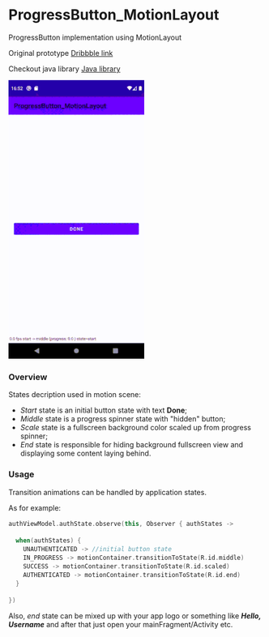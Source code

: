 # ProgressButton_MotionLayout

ProgressButton implementation using MotionLayout

Original prototype [Dribbble link](https://dribbble.com/shots/1945593-Login-Home-Screen)

Checkout java library [Java library](https://github.com/muramrr/ProgressButton)

![](https://github.com/muramrr/ProgressButton_MotionLayout/blob/master/untitled1.gif)

### Overview

States decription used in motion scene:

* *Start* state is an initial button state with text **Done**;
* *Middle* state is a progress spinner state with "hidden" button;
* *Scale* state is a fullscreen background color scaled up from progress spinner;
* *End* state is responsible for hiding background fullscreen view and displaying some content laying behind.

### Usage

Transition animations can be handled by application states. 

As for example:

```kotlin
authViewModel.authState.observe(this, Observer { authStates ->

  when(authStates) {
    UNAUTHENTICATED -> //initial button state
    IN_PROGRESS -> motionContainer.transitionToState(R.id.middle)
    SUCCESS -> motionContainer.transitionToState(R.id.scaled)
    AUTHENTICATED -> motionContainer.transitionToState(R.id.end)
  }

})
```

Also, *end* state can be mixed up with your app logo or something like ***Hello, Username*** and after that just open your mainFragment/Activity etc.
